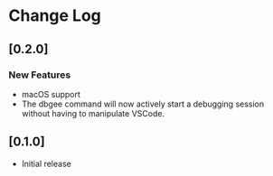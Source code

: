 # Change Log

## [0.2.0]

### New Features

- macOS support
- The dbgee command will now actively start a debugging session without having to manipulate VSCode.

## [0.1.0]

- Initial release

